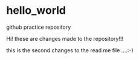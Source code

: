 # hello_world
github practice repository

Hi! these are changes made to the repository!!!

this is the second changes to the read me file ....:-)